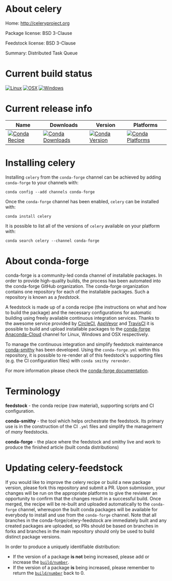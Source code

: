 About celery
============

Home: http://celeryproject.org

Package license: BSD 3-Clause

Feedstock license: BSD 3-Clause

Summary: Distributed Task Queue



Current build status
====================

[![Linux](https://img.shields.io/circleci/project/github/conda-forge/celery-feedstock/master.svg?label=Linux)](https://circleci.com/gh/conda-forge/celery-feedstock)
[![OSX](https://img.shields.io/travis/conda-forge/celery-feedstock/master.svg?label=macOS)](https://travis-ci.org/conda-forge/celery-feedstock)
[![Windows](https://img.shields.io/appveyor/ci/conda-forge/celery-feedstock/master.svg?label=Windows)](https://ci.appveyor.com/project/conda-forge/celery-feedstock/branch/master)

Current release info
====================

| Name | Downloads | Version | Platforms |
| --- | --- | --- | --- |
| [![Conda Recipe](https://img.shields.io/badge/recipe-celery-green.svg)](https://anaconda.org/conda-forge/celery) | [![Conda Downloads](https://img.shields.io/conda/dn/conda-forge/celery.svg)](https://anaconda.org/conda-forge/celery) | [![Conda Version](https://img.shields.io/conda/vn/conda-forge/celery.svg)](https://anaconda.org/conda-forge/celery) | [![Conda Platforms](https://img.shields.io/conda/pn/conda-forge/celery.svg)](https://anaconda.org/conda-forge/celery) |

Installing celery
=================

Installing `celery` from the `conda-forge` channel can be achieved by adding `conda-forge` to your channels with:

```
conda config --add channels conda-forge
```

Once the `conda-forge` channel has been enabled, `celery` can be installed with:

```
conda install celery
```

It is possible to list all of the versions of `celery` available on your platform with:

```
conda search celery --channel conda-forge
```


About conda-forge
=================

conda-forge is a community-led conda channel of installable packages.
In order to provide high-quality builds, the process has been automated into the
conda-forge GitHub organization. The conda-forge organization contains one repository
for each of the installable packages. Such a repository is known as a *feedstock*.

A feedstock is made up of a conda recipe (the instructions on what and how to build
the package) and the necessary configurations for automatic building using freely
available continuous integration services. Thanks to the awesome service provided by
[CircleCI](https://circleci.com/), [AppVeyor](http://www.appveyor.com/)
and [TravisCI](https://travis-ci.org/) it is possible to build and upload installable
packages to the [conda-forge](https://anaconda.org/conda-forge)
[Anaconda-Cloud](http://docs.anaconda.org/) channel for Linux, Windows and OSX respectively.

To manage the continuous integration and simplify feedstock maintenance
[conda-smithy](http://github.com/conda-forge/conda-smithy) has been developed.
Using the ``conda-forge.yml`` within this repository, it is possible to re-render all of
this feedstock's supporting files (e.g. the CI configuration files) with ``conda smithy rerender``.

For more information please check the [conda-forge documentation](https://conda-forge.org/docs/).

Terminology
===========

**feedstock** - the conda recipe (raw material), supporting scripts and CI configuration.

**conda-smithy** - the tool which helps orchestrate the feedstock.
                   Its primary use is in the construction of the CI ``.yml`` files
                   and simplify the management of *many* feedstocks.

**conda-forge** - the place where the feedstock and smithy live and work to
                  produce the finished article (built conda distributions)


Updating celery-feedstock
=========================

If you would like to improve the celery recipe or build a new
package version, please fork this repository and submit a PR. Upon submission,
your changes will be run on the appropriate platforms to give the reviewer an
opportunity to confirm that the changes result in a successful build. Once
merged, the recipe will be re-built and uploaded automatically to the
`conda-forge` channel, whereupon the built conda packages will be available for
everybody to install and use from the `conda-forge` channel.
Note that all branches in the conda-forge/celery-feedstock are
immediately built and any created packages are uploaded, so PRs should be based
on branches in forks and branches in the main repository should only be used to
build distinct package versions.

In order to produce a uniquely identifiable distribution:
 * If the version of a package **is not** being increased, please add or increase
   the [``build/number``](http://conda.pydata.org/docs/building/meta-yaml.html#build-number-and-string).
 * If the version of a package **is** being increased, please remember to return
   the [``build/number``](http://conda.pydata.org/docs/building/meta-yaml.html#build-number-and-string)
   back to 0.